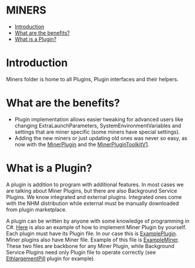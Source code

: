 # MINERS

- [Introduction](#introduction)
- [What are the benefits?](#benefits)
- [What is a Plugin?](#plugin)

# <a name="introduction"></a> Introduction

Miners folder is home to all Plugins, Plugin interfaces and their helpers.

# <a name="benefits"></a> What are the benefits?

- Plugin implementation allows easier tweaking for advanced users like changing ExtraLaunchParameters, SystemEnvironmentVariables and settings that are miner specific (some miners have special settings).
- Adding the new miners or just updating old ones was never so easy, as now with the [MinerPlugin](MinerPlugin) and the [MinerPluginToolkitV1](MinerPluginToolkitV1).

# <a name="plugin"></a> What is a Plugin?

A plugin is addition to program with additional features. In most cases we are talking about Miner Plugins, but there are also Background Service Plugins. We know integrated and external plugins. 
Integrated ones come with the NHM distribution while external must be manually downloaded from plugin marketplace.

A plugin can be written by anyone with some knowledge of programming in C#.
[Here](Example) is also an example of how to implement Miner Plugin by yourself.
Each plugin must have its Plugin file. In our case this is [ExamplePlugin](Example/ExamplePlugin.cs).
Miner plugins also have Miner file. Example of this file is [ExampleMiner](Example/ExampleMiner.cs).
These two files are backbone for any Miner Plugin, while Background Service Plugins need only Plugin file to operate correctly (see [EthlargementPill](Ethlargement/EthlargementPlugin.cs) plugin for example).
